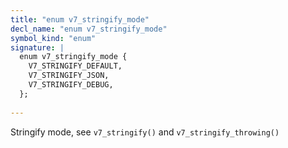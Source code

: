 ```yaml
---
title: "enum v7_stringify_mode"
decl_name: "enum v7_stringify_mode"
symbol_kind: "enum"
signature: |
  enum v7_stringify_mode {
    V7_STRINGIFY_DEFAULT,
    V7_STRINGIFY_JSON,
    V7_STRINGIFY_DEBUG,
  };
  
---
```


Stringify mode, see `v7_stringify()` and `v7_stringify_throwing()` 

